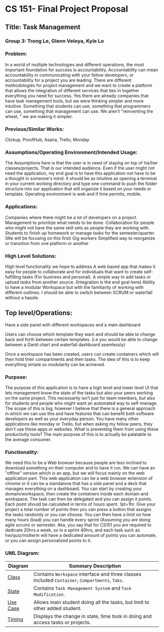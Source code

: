 # CS 151- Final Project Proposal

## Title: Task Management

### Group 3: Trong Le, Glenn Veloya, Kyle Lo

### Problem:
In a world of multiple technologies and different operations, the most important foundation for success is accountability. Accountability can mean accountability in communicating with your fellow developers, or accountability for a project you are leading. There are different methodologies for project management and we want to create a platform that allows the integration of different services that ties in together everything you need for success. Yes there are already companies that have task management tools, but we were thinking simpler and more intuitive. Something that students can use, something that programmers can use, something that management can use. We aren't "reinventing the wheel, " we are making it simpler.

### Previous/Similar Works:
Clickup, ProofHub, Asana, Trello, Monday

### Assumptions/Operating Environment/Intended Usage:
The Assumptions here is that the user is in need of staying on top of his/her classes/projects. That is our intended audience. Even if the user might not need the application, my end goal is to have this application not have to be a thought in someone's mind. It should be as intuitive as opening a terminal in your current working directory and type one command to push the folder structure into our application that will organize it based on your needs or template. Operating environment is web and if time permits, mobile.

### Applications:
Companies where there might be a lot of developers on a project.
Management to prioritize what needs to be done.
Collaboration for people who might not have the same skill sets as people they are working with.
Students to finish up homework or manage tasks for the semester/quarter. (We will be focusing on this first)
Gig workers
Simplified way to reorganize or transition from one platform or another
 
### High Level Solutions: 
High level functionality we hope to address
A web based app that makes it easy for people to collaborate and for individuals that want to create self-fulfilling tasks (For business and personal).
A simple way to add tasks or upload tasks from another source. (Integration is the end goal here)
Ability to have a modular Workspace but with the familiarity of working with different outlines. I should be able to switch between SCRUM or waterfall without a hassle.

## Top level/Operations:
Have a side panel with different workspaces and a main dashboard

Users can choose which template they want and should be able to change back and forth between certain templates. (i.e you would be able to change between a Gantt chart and waterfall dashboard seamlessly)

Once a workspace has been created, users can create containers which will then hold their compartments and then tasks. The idea of this is to keep everything simple so modularity can be achieved.

### Purpose:
The purpose of this application is to have a high level and lower level UI that lets management know the state of the tasks but also your peers working on the same project. This necessarily isn't just for team members, but also for students and people who might want an automated way to self-manage. The scope of this is big; however I believe that there is a general approach in which we can use this and have features that can benefit both software developers as well as your everyday person. You have many other applications like monday or Trello, but when asking my fellow peers, they don't use these apps or websites. What is preventing them from using these productivity tools? The main purpose of this is to actually be palatable to the average consumer.

### Functionality:
We need this to be a Web browser because people are less inclined to download something on their computer and to have it run. We can have an "offline" version which is an app, but we will focus mainly on the web application part. This web application can be a web browser extension of chrome or it can be a standalone that has a side panel and a deck that manages everything on a dashboard. You can start by creating your domain/workspace, then create the containers inside each domain and workspace. The task can then be delegated and you can assign it points. Each point should be calculated in terms of hours spent. 1pt=1hr. Give your project a total number of points then you can press a button that assigns the tasks randomly or you can choose. You can then have a limit on how many hours (load) you can handle every sprint (Assuming you are doing agile scrum) or semester. Aka, you say that for CS151 you are required to dedicate 20hrs a week, so in a sprint 40hrs, and each task such as hw/quiz/midterm will have a dedicated amount of points you can automate, or you can assign personalized points to it. 


### UML Diagram: 
|Diagram|Summary Description|
|--|--|
|[Class](https://github.com/TrongQuocLe/CS151-TaskManagement/blob/main/diagrams/TaskManagementClassDiagram.pdf) |Contains `Workspace` interface and three classes included `Container`, `Compartments`, `Taks`.
|[State](https://github.com/TrongQuocLe/CS151-TaskManagement/blob/main/diagrams/Trong_Le_TaskManagement_StateDiagram.pdf) |Contains `Task Management System` and `Task Modification`.
|[Use Case](https://github.com/TrongQuocLe/CS151-TaskManagement/blob/main/diagrams/Use%20Case%20Diagram.pdf) |Allows main student doing all the tasks, but limit to other added student. 
|[Timing](https://github.com/TrongQuocLe/CS151-TaskManagement/blob/main/diagrams/Timing%20Diagram.drawio.pdf) |Displays the change in state, time took in doing and access tasks or projects.
